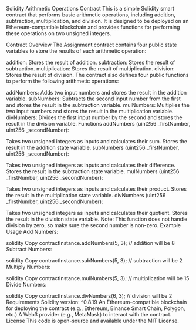 Solidity Arithmetic Operations Contract
This is a simple Solidity smart contract that performs basic arithmetic operations, including addition, subtraction, multiplication, and division. It is designed to be deployed on an Ethereum-compatible blockchain and provides functions for performing these operations on two unsigned integers.

Contract Overview
The Assignment contract contains four public state variables to store the results of each arithmetic operation:

addition: Stores the result of addition.
subtraction: Stores the result of subtraction.
multiplication: Stores the result of multiplication.
division: Stores the result of division.
The contract also defines four public functions to perform the following arithmetic operations:

addNumbers: Adds two input numbers and stores the result in the addition variable.
subNumbers: Subtracts the second input number from the first and stores the result in the subtraction variable.
mulNumbers: Multiplies the two input numbers and stores the result in the multiplication variable.
divNumbers: Divides the first input number by the second and stores the result in the division variable.
Functions
addNumbers (uint256 _firstNumber, uint256 _secondNumber):

Takes two unsigned integers as inputs and calculates their sum.
Stores the result in the addition state variable.
subNumbers (uint256 _firstNumber, uint256 _secondNumber):

Takes two unsigned integers as inputs and calculates their difference.
Stores the result in the subtraction state variable.
mulNumbers (uint256 _firstNumber, uint256 _secondNumber):

Takes two unsigned integers as inputs and calculates their product.
Stores the result in the multiplication state variable.
divNumbers (uint256 _firstNumber, uint256 _secondNumber):

Takes two unsigned integers as inputs and calculates their quotient.
Stores the result in the division state variable.
Note: This function does not handle division by zero, so make sure the second number is non-zero.
Example Usage
Add Numbers:

solidity
Copy
contractInstance.addNumbers(5, 3);
// addition will be 8
Subtract Numbers:

solidity
Copy
contractInstance.subNumbers(5, 3);
// subtraction will be 2
Multiply Numbers:

solidity
Copy
contractInstance.mulNumbers(5, 3);
// multiplication will be 15
Divide Numbers:

solidity
Copy
contractInstance.divNumbers(6, 3);
// division will be 2
Requirements
Solidity version: ^0.8.19
An Ethereum-compatible blockchain for deploying the contract (e.g., Ethereum, Binance Smart Chain, Polygon, etc.)
A Web3 provider (e.g., MetaMask) to interact with the contract.
License
This code is open-source and available under the MIT License.
